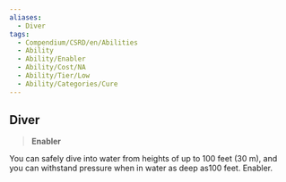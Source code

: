 ```yaml
---
aliases:
  - Diver
tags:
  - Compendium/CSRD/en/Abilities
  - Ability
  - Ability/Enabler
  - Ability/Cost/NA
  - Ability/Tier/Low
  - Ability/Categories/Cure
---
```

  
    
## Diver    
>**Enabler**  
    
You can safely dive into water from heights of up to 100 feet (30 m), and you can withstand pressure when in water as deep as100 feet. Enabler.